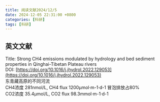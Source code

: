 ```yaml
---
title: 阅读文献2024/12/5
date: 2024-12-05 22:31:00 +0800
categories: [科研]
tags: [科研]
---
```

## 英文文献

Title: Strong CH4 emissions modulated by hydrology and bed sediment properties in Qinghai-Tibetan Plateau rivers<br>
DOI: [https://doi.org/10.1016/j.jhydrol.2022.129053](https://doi.org/10.1016/j.jhydrol.2022.129053)
<br>东青藏高原的不同河流
<br>CH4浓度 281nmol/L, CH4 flux 1200μmol·m-1·d-1 冒泡排放占80%
<br>CO2浓度 35.4μmol/L, CO2 flux 98.3mmol·m-1·d-1
